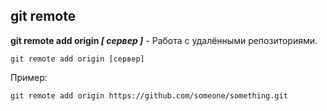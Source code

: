 ## git remote

**git remote add origin *[ сервер ]*** - Работа с удалёнными репозиториями.
```bash=
git remote add origin [сервер]
```
Пример:
```bash=
git remote add origin https://github.com/someone/something.git
```
